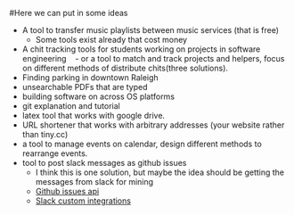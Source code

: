 #Here we can put in some ideas

* A tool to transfer music playlists between music services (that is free)
    - Some tools exist already that cost money
* A chit tracking tools for students working on projects in software engineering
    - or a tool to match and track projects and helpers, focus on different methods of distribute chits(three solutions).
* Finding parking in downtown Raleigh
* unsearchable PDFs that are typed
* building software on across OS platforms
* git explanation and tutorial
* latex tool that works with google drive.
* URL shortener that works with arbitrary addresses (your website rather than tiny.cc)
* a tool to manage events on calendar, design different methods to rearrange events.
* tool to post slack messages as github issues
    - I think this is one solution, but maybe the idea should be getting the messages from slack for mining
    - [Github issues api](https://developer.github.com/v3/issues/)
    - [Slack custom integrations](https://api.slack.com/custom-integrations)
